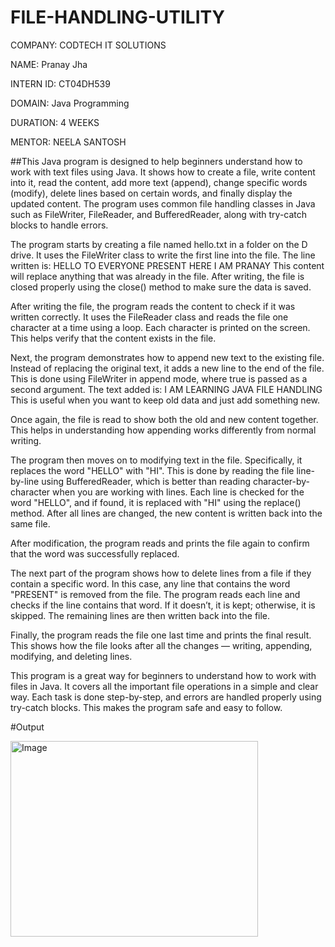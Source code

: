 # FILE-HANDLING-UTILITY

COMPANY: CODTECH IT SOLUTIONS

NAME: Pranay Jha

INTERN ID: CT04DH539

DOMAIN: Java Programming

DURATION: 4 WEEKS

MENTOR: NEELA SANTOSH

##This Java program is designed to help beginners understand how to work with text files using Java. It shows how to create a file, write content into it, read the content, add more text (append), change specific words (modify), delete lines based on certain words, and finally display the updated content. The program uses common file handling classes in Java such as FileWriter, FileReader, and BufferedReader, along with try-catch blocks to handle errors.

The program starts by creating a file named hello.txt in a folder on the D drive. It uses the FileWriter class to write the first line into the file. The line written is:
HELLO TO EVERYONE PRESENT HERE I AM PRANAY
This content will replace anything that was already in the file. After writing, the file is closed properly using the close() method to make sure the data is saved.

After writing the file, the program reads the content to check if it was written correctly. It uses the FileReader class and reads the file one character at a time using a loop. Each character is printed on the screen. This helps verify that the content exists in the file.

Next, the program demonstrates how to append new text to the existing file. Instead of replacing the original text, it adds a new line to the end of the file. This is done using FileWriter in append mode, where true is passed as a second argument. The text added is:
I AM LEARNING JAVA FILE HANDLING
This is useful when you want to keep old data and just add something new.

Once again, the file is read to show both the old and new content together. This helps in understanding how appending works differently from normal writing.

The program then moves on to modifying text in the file. Specifically, it replaces the word "HELLO" with "HI". This is done by reading the file line-by-line using BufferedReader, which is better than reading character-by-character when you are working with lines. Each line is checked for the word "HELLO", and if found, it is replaced with "HI" using the replace() method. After all lines are changed, the new content is written back into the same file.

After modification, the program reads and prints the file again to confirm that the word was successfully replaced.

The next part of the program shows how to delete lines from a file if they contain a specific word. In this case, any line that contains the word "PRESENT" is removed from the file. The program reads each line and checks if the line contains that word. If it doesn’t, it is kept; otherwise, it is skipped. The remaining lines are then written back into the file.

Finally, the program reads the file one last time and prints the final result. This shows how the file looks after all the changes — writing, appending, modifying, and deleting lines.

This program is a great way for beginners to understand how to work with files in Java. It covers all the important file operations in a simple and clear way. Each task is done step-by-step, and errors are handled properly using try-catch blocks. This makes the program safe and easy to follow.

#Output

<img width="396" height="313" alt="Image" src="https://github.com/user-attachments/assets/9fd58180-91a2-47da-a5e8-9fb045f86849" />
